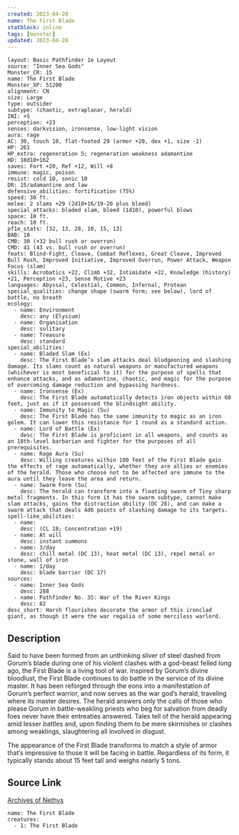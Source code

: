 ```yaml
---
created: 2023-04-28
name: The First Blade
statblock: inline
tags: [monster]
updated: 2023-04-28
---
```

```statblock
layout: Basic Pathfinder 1e Layout
source: "Inner Sea Gods"
Monster_CR: 15
name: The First Blade
Monster_XP: 51200
alignment: CN
size: Large
type: outsider
subtype: (chaotic, extraplanar, herald)
INI: +5
perception: +23
senses: darkvision, ironsense, low-light vision
aura: rage
AC: 30, touch 10, flat-footed 29 (armor +20, dex +1, size -1)
HP: 261
HP_extra: regeneration 5; regeneration weakness adamantine
HD: 18d10+162
saves: Fort +20, Ref +12, Will +8
immune: magic, poison
resist: cold 10, sonic 10
DR: 15/adamantine and law
defensive_abilities: fortification (75%)
speed: 30 ft.
melee: 2 slams +29 (2d10+16/19-20 plus bleed)
special_attacks: bladed slam, bleed (1d10), powerful blows
space: 10 ft.
reach: 10 ft.
pf1e_stats: [32, 13, 28, 10, 15, 13]
BAB: 18
CMB: 30 (+32 bull rush or overrun)
CMD: 41 (43 vs. bull rush or overrun)
feats: Blind-Fight, Cleave, Combat Reflexes, Great Cleave, Improved Bull Rush, Improved Initiative, Improved Overrun, Power Attack, Weapon Focus (slam)
skills: Acrobatics +22, Climb +32, Intimidate +22, Knowledge (history) +21, Perception +23, Sense Motive +23
languages: Abyssal, Celestial, Common, Infernal, Protean
special_qualities: change shape (swarm form; see below), lord of battle, no breath
ecology:
  - name: Environment
    desc: any (Elysium)
  - name: Organisation
    desc: solitary
  - name: Treasure
    desc: standard
special_abilities:
  - name: Bladed Slam (Ex)
    desc: The First Blade’s slam attacks deal bludgeoning and slashing damage. Its slams count as natural weapons or manufactured weapons (whichever is most beneficial to it) for the purpose of spells that enhance attacks, and as adamantine, chaotic, and magic for the purpose of overcoming damage reduction and bypassing hardness.
  - name: Ironsense (Ex)
    desc: The First Blade automatically detects iron objects within 60 feet, just as if it possessed the blindsight ability.
  - name: Immunity to Magic (Su)
    desc: The First Blade has the same immunity to magic as an iron golem. It can lower this resistance for 1 round as a standard action.
  - name: Lord of Battle (Ex)
    desc: The First Blade is proficient in all weapons, and counts as an 18th-level barbarian and fighter for the purposes of all prerequisites.
  - name: Rage Aura (Su)
    desc: Willing creatures within 100 feet of the First Blade gain the effects of rage automatically, whether they are allies or enemies of the herald. Those who choose not to be affected are immune to the aura until they leave the area and return.
  - name: Swarm Form (Su)
    desc: The herald can transform into a floating swarm of Tiny sharp metal fragments. In this form it has the swarm subtype, cannot make slam attacks, gains the distraction ability (DC 28), and can make a swarm attack that deals 4d6 points of slashing damage to its targets.
spell-like_abilities:
  - name:
    desc: (CL 18; Concentration +19)
  - name: At will
    desc: instant summons
  - name: 3/day
    desc: chill metal (DC 13), heat metal (DC 13), repel metal or stone, wall of iron
  - name: 1/day
    desc: blade barrier (DC 17)
sources:
  - name: Inner Sea Gods
    desc: 288
  - name: Pathfinder No. 35: War of the River Kings
    desc: 82
desc_short: Harsh flourishes decorate the armor of this ironclad giant, as though it were the war regalia of some merciless warlord.
```
## Description
Said to have been formed from an unthinking sliver of steel dashed from Gorum’s blade during one of his violent clashes with a god-beast felled long ago, the First Blade is a living tool of war. Inspired by Gorum’s divine bloodlust, the First Blade continues to do battle in the service of its divine master. It has been reforged through the eons into a manifestation of Gorum’s perfect warrior, and now serves as the war god’s herald, traveling where its master desires. The herald answers only the calls of those who please Gorum in battle-weakling priests who beg for salvation from deadly foes never have their entreaties answered. Tales tell of the herald appearing amid lesser battles and, upon finding them to be mere skirmishes or clashes among weaklings, slaughtering all involved in disgust.

The appearance of the First Blade transforms to match a style of armor that’s impressive to those it will be facing in battle. Regardless of its form, it typically stands about 15 feet tall and weighs nearly 5 tons.
## Source Link
[Archives of Nethys](https://aonprd.com/MonsterDisplay.aspx?ItemName=The%20First%20Blade)
```encounter-table
name: The First Blade
creatures:
  - 1: The First Blade
```
